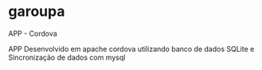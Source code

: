 # garoupa
APP - Cordova

APP Desenvolvido em apache cordova utilizando banco de dados SQLite e Sincronização de dados com mysql
